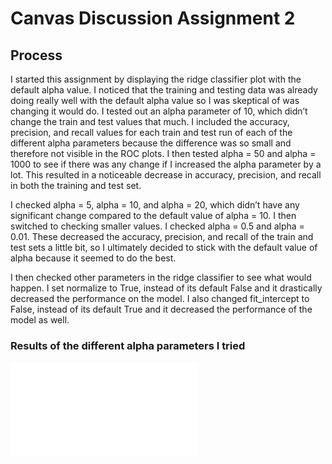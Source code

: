 # Canvas Discussion Assignment 2
## Process

I started this assignment by displaying the ridge classifier plot with the default alpha value. I noticed that the training and testing data was already doing really well with the default alpha value so I was skeptical of was changing it would do. I tested out an alpha parameter of 10, which didn’t change the train and test values that much. I included the accuracy, precision, and recall values for each train and test run of each of the different alpha parameters because the difference was so small and therefore not visible in the ROC plots. I then tested alpha = 50 and alpha = 1000 to see if there was any change if I increased the alpha parameter by a lot. This resulted in a noticeable decrease in accuracy, precision, and recall in both the training and test set.

I checked alpha = 5, alpha = 10, and alpha = 20, which didn’t have any significant change compared to the default value of alpha = 10. I then switched to checking smaller values. I checked alpha = 0.5 and alpha = 0.01. These decreased the accuracy, precision, and recall of the train and test sets a little bit, so I ultimately decided to stick with the default value of alpha because it seemed to do the best.

I then checked other parameters in the ridge classifier to see what would happen. I set normalize to True, instead of its default False and it drastically decreased the performance on the model. I also changed fit_intercept to False, instead of its default True and it decreased the performance of the model as well. 

### Results of the different alpha parameters I tried

![](CanvasAssign2.pdf)
